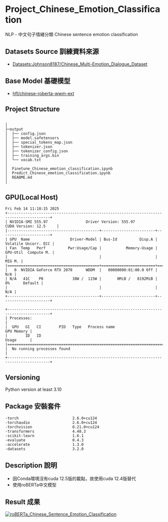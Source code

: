 # Project_Chinese_Emotion_Classification
NLP - 中文句子情緒分類 Chinese sentence emotion classification

## Datasets Source 訓練資料來源
- [Datasets:Johnson8187/Chinese_Multi-Emotion_Dialogue_Dataset](https://huggingface.co/datasets/Johnson8187/Chinese_Multi-Emotion_Dialogue_Dataset)

## Base Model 基礎模型
- [hfl/chinese-roberta-wwm-ext](https://huggingface.co/hfl/chinese-roberta-wwm-ext)

## Project Structure
```

│
├─output
│  ├── config.json
│  ├── model.safetensors
│  ├── special_tokens_map.json
│  ├── tokenizer.json
│  ├── tokenizer_config.json
│  ├── training_args.bin
│  └── vocab.txt
│
│  Finetune_Chinese_emotion_classification.ipynb
│  Predict_Chinese_emotion_classification.ipynb
│  README.md
│

```

## GPU(Local Host) 
```
Fri Feb 14 11:18:15 2025       
+-----------------------------------------------------------------------------------------+
| NVIDIA-SMI 555.97                 Driver Version: 555.97         CUDA Version: 12.5     |
|-----------------------------------------+------------------------+----------------------+
| GPU  Name                  Driver-Model | Bus-Id          Disp.A | Volatile Uncorr. ECC |
| Fan  Temp   Perf          Pwr:Usage/Cap |           Memory-Usage | GPU-Util  Compute M. |
|                                         |                        |               MIG M. |
|=========================================+========================+======================|
|   0  NVIDIA GeForce RTX 2070      WDDM  |   00000000:01:00.0 Off |                  N/A |
| N/A   41C    P0             38W /  115W |       0MiB /   8192MiB |      0%      Default |
|                                         |                        |                  N/A |
+-----------------------------------------+------------------------+----------------------+
                                                                                         
+-----------------------------------------------------------------------------------------+
| Processes:                                                                              |
|  GPU   GI   CI        PID   Type   Process name                              GPU Memory |
|        ID   ID                                                               Usage      |
|=========================================================================================|
|  No running processes found                                                             |
+-----------------------------------------------------------------------------------------+

```

## Versioning
Python version at least 3.10

## Package 安裝套件
```
-torch                        2.6.0+cu124
-torchaudio                   2.6.0+cu124
-torchvision                  0.21.0+cu124
-transformers                 4.48.3
-scikit-learn                 1.6.1
-evaluate                     0.4.3
-accelerate                   1.3.0
-datasets                     3.2.0
```

## Description 說明
- 因Conda環境沒有cuda 12.5版的載點，故使用cuda 12.4版替代
- 使用roBERTa中文模型

## Result 成果
[![roBERTa_Chinese_Sentence_Emotion_Classification](https://img.youtube.com/vi/URBbeCM-yoY/0.jpg
)](https://youtu.be/URBbeCM-yoY)





